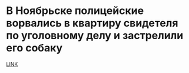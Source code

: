 # В Ноябрьске полицейские ворвались в квартиру свидетеля по уголовному делу и застрелили его собаку



[LINK](https://varlamov.ru/2781405.html)
